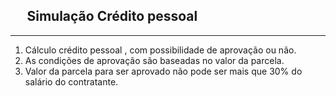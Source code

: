 ## `  ` Simulação Crédito pessoal
****
1) Cálculo crédito pessoal , com possibilidade de aprovação ou não.
2) As condições de aprovação são baseadas no valor da parcela.
3) Valor da parcela para ser aprovado não pode ser mais que 30% do salário do contratante.